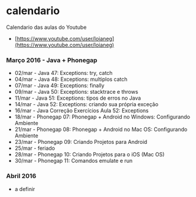 # calendario
Calendario das aulas do Youtube
- [https://www.youtube.com/user/loianeg](https://www.youtube.com/user/loianeg)

### Março 2016 - Java + Phonegap
* 02/mar - Java 47: Exceptions: try, catch
* 04/mar - Java 48: Exceptions: multiplos catch
* 07/mar - Java 49: Exceptions: finally
* 09/mar - Java 50: Exceptions: stacktrace e throws
* 11/mar - Java 51: Exceptions: tipos de erros no Java
* 14/mar - Java 52: Exceptions: criando sua própria exceção
* 16/mar - Java Correção Exercícios Aula 52: Exceptions
* 18/mar - Phonegap 07: Phonegap + Android no Windows: Configurando Ambiente
* 21/mar - Phonegap 08: Phonegap + Android no Mac OS: Configurando Ambiente
* 23/mar - Phonegap 09: Criando Projetos para Android
* 25/mar - feriado
* 28/mar - Phonegap 10: Criando Projetos para o iOS (Mac OS)
* 30/mar - Phonegap 11: Comandos emulate e run

### Abril 2016
* a definir
